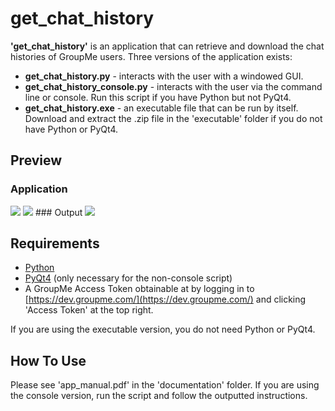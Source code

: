 get_chat_history
=======

**'get_chat_history'** is an application that can retrieve and download the chat histories of GroupMe users. Three versions of the application exists:
* **get_chat_history.py** - interacts with the user with a windowed GUI.
* **get_chat_history_console.py** - interacts with the user via the command line or console. Run this script if you have Python but not PyQt4.
* **get_chat_history.exe** - an executable file that can be run by itself. Download and extract the .zip file in the 'executable' folder if you do not have Python or PyQt4.

Preview
-------
### Application
<img src="http://i.imgur.com/N0Zqphs.png">

<img src="http://i.imgur.com/5wgm16i.png">
### Output
<img src="http://i.imgur.com/mV7iA3H.png">

Requirements
-------
* [Python](https://www.python.org/)
* [PyQt4](https://www.riverbankcomputing.com/software/pyqt/download) (only necessary for the non-console script)
* A GroupMe Access Token obtainable at by logging in to [https://dev.groupme.com/](https://dev.groupme.com/) and clicking 'Access Token' at the top right.

If you are using the executable version, you do not need Python or PyQt4.

How To Use
-------
Please see 'app_manual.pdf' in the 'documentation' folder. If you are using the console version, run the script and follow the outputted instructions.
